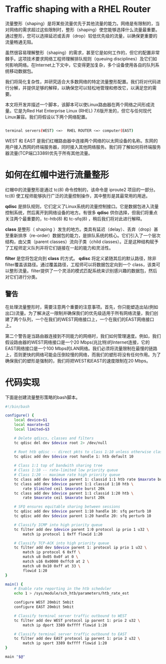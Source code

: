 # Traffic shaping with a RHEL Router

流量整形（shaping）是将某些流量优先于其他流量的能力。网络是有限制的，当对网络的需求超过这些限制时，整形（shaping）使您能够选择什么流量最重要。通过整形，您可以选择延迟或丢弃（drop）较低优先级的流量，以确保更重要的流量畅通无阻。

虽然很容易理解整形（shaping）的需求，甚至它是如何工作的，但它的配置非常棘手。这项技术要求网络工程师理解排队规则（queuing disciplines）及它们如何影响网络。在Internet上下文中，它变得更加复杂，多个设备使用各自的队列系统移动数据包。

我们将简化复杂性，并研究适合大多数网络的特定流量整形配置。我们将对代码进行分解，并提供足够的解释，以确保您可以轻松地管理和修改它，以满足您的需要。

本文将开发并描述一个脚本，该脚本可以使Linux路由器在两个网络之间形成流量。它是为Red Hat Enterprise Linux (RHEL) 7.6版开发的，但它与任何现代Linux兼容。我们将假设以下两个网络配置。

```bash

terminal servers(WEST) <=>  RHEL ROUTER <=> computer(EAST)

```


WEST 和 EAST 是我们红帽路由器中连接两个网络的以太网设备的名称。东网的用户接入西网的终端服务器，同时接入其他网络服务。我们将了解如何将终端服务器流量(TCP端口3389)优先于所有其他流量。

# 如何在红帽中进行流量整形



红帽中的流量整形是通过 tc(8) 命令控制的，该命令是 iproute2 项目的一部分。tc(8) 使工程师能够执行广泛的流量控制操作，其中整形是其最常用的用途。

**qdisc** 是排队规则，它们定义了Linux系统的流量控制接口。它是数据包进入流量控制系统，然后离开到网络设备的地方。有很多 **qdisc** 供你选择，但我们将重点关注两个最重要的，tc-htb(8) 和 tc-sfq(8) ，稍后我们将对此进行解释。

**class** 是整形（ shaping ）发生的地方。类具有延迟（delay）、丢弃（drop）甚至重新排序（re-order）数据包的能力，是排队系统的核心。它们引入了一个层次结构，由父类（parent classes）流向子类（child classes）。正是这种结构赋予了工程师定义队列并将它们链接在一起的能力和灵活性。

**filter** 是您将包定向到 **class** 的方式。 **qdisc** 将定义紧随其后的默认路径，除非filter覆盖该路径。通过覆盖路径，工程师可以将数据包定向到一个 class，该类可以整形流量。filter提供了一个灵活的模式匹配系统来识别感兴趣的数据包，然后对它们进行分类。

## 警告

在处理流量整形时，需要注意两个重要的注意事项。首先，你只能塑造出站(例如出口)流量。为了解决这一限制并确保我们的优先级适用于所有网络流量，我们创建了两个队列，一个在我们的WEST网络接口上，一个在我们的EAST网络接口上。

第二个警告是当路由器连接到不同能力的网络时，我们如何管理速度。例如，我们假设路由器的WEST网络接口是一个20 Mbps(兆比特)的Internet连接，它的EAST网络接口是一个100 Mbps的LAN网络。我们必须将流量限制在最慢的链路上，否则更快的网络可能会压倒较慢的网络，而我们的塑形将没有任何作用。为了确保我们的塑形是强制的，我们将把WEST和EAST的速度限制在20 Mbps。

# 代码实现

下面是创建流量整形策略的bash脚本。

```bash
#!/bin/bash

configure() {
    local device=$1
    local maxrate=$2
    local limited=$3

    # Delete qdiscs, classes and filters
    tc qdisc del dev $device root 2> /dev/null

    # Root htb qdisc -- direct pkts to class 1:10 unless otherwise classified
    tc qdisc add dev $device root handle 1: htb default 10
    
    # Class 1:1 top of bandwith sharing tree
    # Class 1:10 -- rate-limited low priority queue
    # Class 1:20 -- maximum rate high priority queue
    tc class add dev $device parent 1: classid 1:1 htb rate $maxrate burst 20k
    tc class add dev $device parent 1:1 classid 1:10 htb \
        rate $limited ceil $maxrate burst 20k
    tc class add dev $device parent 1:1 classid 1:20 htb \
        rate $maxrate ceil $maxrate burst 20k

    # SFQ ensures equitable sharing between sessions
    tc qdisc add dev $device parent 1:10 handle 10: sfq perturb 10
    tc qdisc add dev $device parent 1:20 handle 20: sfq perturb 10

    # Classify ICMP into high priority queue
    tc filter add dev $device parent 1:0 protocol ip prio 1 u32 \
        match ip protocol 1 0xff flowid 1:20

    # Classify TCP-ACK into high priority queue
    tc filter add dev $device parent 1: protocol ip prio 1 u32 \
        match ip protocol 6 0xff \
        match u8 0x05 0x0f at 0 \
        match u16 0x0000 0xffc0 at 2 \
        match u8 0x10 0xff at 33 \
        flowid 1:20
}

main() {
    # Enable rate reporting in the htb scheduler
    echo 1 > /sys/module/sch_htb/parameters/htb_rate_est

    configure WEST 20mbit 5mbit
    configure EAST 20mbit 5mbit

    # Classify terminal server traffic outbound to WEST
    tc filter add dev WEST protocol ip parent 1: prio 2 u32 \
        match ip dport 3389 0xffff flowid 1:20

    # Classify terminal server traffic outbound to EAST
    tc filter add dev EAST protocol ip parent 1: prio 2 u32 \
        match ip sport 3389 0xffff flowid 1:20
}

main "$@"
```

